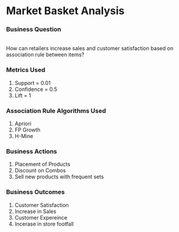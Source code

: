 # Market Basket Analysis

### Business Question
</br>
How can retailers increase sales and customer satisfaction based on association rule between items?
</br>

### Metrics Used
1. Support = 0.01
2. Confidence = 0.5
3. Lift = 1

### Association Rule Algorithms Used
1. Apriori
2. FP Growth
3. H-Mine

### Business Actions
1. Placement of Products
2. Discount on Combos
3. Sell new products with frequent sets

### Business Outcomes
1. Customer Satisfaction
2. Increase in Sales
3. Customer Expereince
4. Incerase in store footfall
